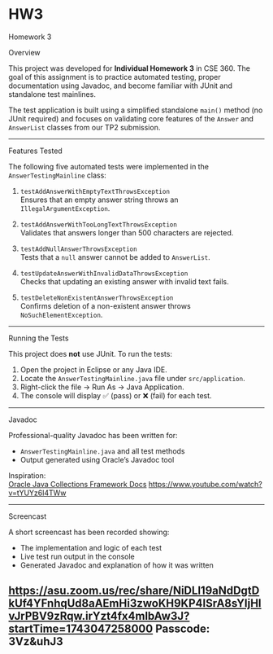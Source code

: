 # HW3
Homework 3 

Overview

This project was developed for **Individual Homework 3** in CSE 360. The goal of this assignment is to practice automated testing, proper documentation using Javadoc, and become familiar with JUnit and standalone test mainlines.

The test application is built using a simplified standalone `main()` method (no JUnit required) and focuses on validating core features of the `Answer` and `AnswerList` classes from our TP2 submission.

---

Features Tested

The following five automated tests were implemented in the `AnswerTestingMainline` class:

1. `testAddAnswerWithEmptyTextThrowsException`  
   Ensures that an empty answer string throws an `IllegalArgumentException`.

2. `testAddAnswerWithTooLongTextThrowsException`  
   Validates that answers longer than 500 characters are rejected.

3. `testAddNullAnswerThrowsException`  
   Tests that a `null` answer cannot be added to `AnswerList`.

4. `testUpdateAnswerWithInvalidDataThrowsException`  
   Checks that updating an existing answer with invalid text fails.

5. `testDeleteNonExistentAnswerThrowsException`  
   Confirms deletion of a non-existent answer throws `NoSuchElementException`.

---

Running the Tests

This project does **not** use JUnit. To run the tests:

1. Open the project in Eclipse or any Java IDE.
2. Locate the `AnswerTestingMainline.java` file under `src/application`.
3. Right-click the file → Run As → Java Application.
4. The console will display ✅ (pass) or ❌ (fail) for each test.

---

Javadoc

Professional-quality Javadoc has been written for:
- `AnswerTestingMainline.java` and all test methods
- Output generated using Oracle’s Javadoc tool


Inspiration:  
[Oracle Java Collections Framework Docs](https://docs.oracle.com/javase/8/docs/api/java/util/Collection.html)
https://www.youtube.com/watch?v=tYUYz6l4TWw

---

Screencast

A short screencast has been recorded showing:
- The implementation and logic of each test
- Live test run output in the console
- Generated Javadoc and explanation of how it was written

https://asu.zoom.us/rec/share/NiDLl19aNdDgtDkUf4YFnhqUd8aAEmHi3zwoKH9KP4ISrA8sYIjHIvJrPBV9zRqw.irYzt4fx4mlbAw3J?startTime=1743047258000
Passcode: 3Vz&uhJ3
---


